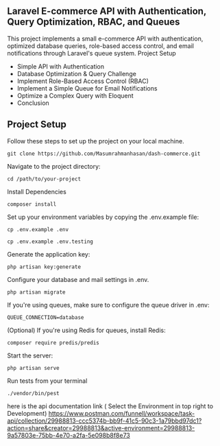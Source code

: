 ## Laravel E-commerce API with Authentication, Query Optimization, RBAC, and Queues

This project implements a small e-commerce API with authentication, optimized database queries, role-based access control, and email notifications through Laravel's queue system.
Project Setup
- Simple API with Authentication
- Database Optimization & Query Challenge
- Implement Role-Based Access Control (RBAC)
- Implement a Simple Queue for Email Notifications
- Optimize a Complex Query with Eloquent
- Conclusion


## Project Setup

Follow these steps to set up the project on your local machine.
```
git clone https://github.com/Masumrahmanhasan/dash-commerce.git
```

Navigate to the project directory:

```
cd /path/to/your-project
```
Install Dependencies
```
composer install
```
Set up your environment variables by copying the .env.example file:
```
cp .env.example .env
```

```
cp .env.example .env.testing
```
Generate the application key:
```
php artisan key:generate
```
Configure your database and mail settings in .env.
```
php artisan migrate
```
If you're using queues, make sure to configure the queue driver in .env:

```
QUEUE_CONNECTION=database
```

(Optional) If you're using Redis for queues, install Redis:

```
composer require predis/predis
```

Start the server:
```
php artisan serve
```

Run tests from your terminal

```
./vendor/bin/pest
```

here is the api documentation link ( Select the Environment in top right to Development)
https://www.postman.com/funnell/workspace/task-api/collection/29988813-ccc5374b-bb9f-41c5-90c3-1a79bbd97dc1?action=share&creator=29988813&active-environment=29988813-9a57803e-75bb-4e70-a2fa-5e098b8f8e73